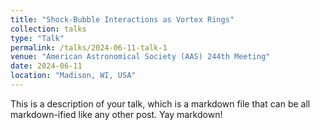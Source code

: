 ```yaml
---
title: "Shock-Bubble Interactions as Vortex Rings"
collection: talks
type: "Talk"
permalink: /talks/2024-06-11-talk-1
venue: "American Astronomical Society (AAS) 244th Meeting"
date: 2024-06-11
location: "Madison, WI, USA"
---
```


This is a description of your talk, which is a markdown file that can be all markdown-ified like any other post. Yay markdown!
